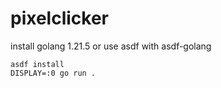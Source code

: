 # pixelclicker

install golang 1.21.5 or use asdf with asdf-golang

```
asdf install
DISPLAY=:0 go run .
```
